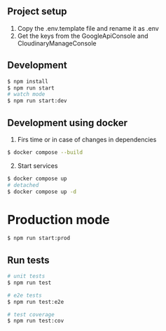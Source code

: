 

## Project setup
 1. Copy the .env.template file and rename it as .env
 2. Get the keys from the GoogleApiConsole and CloudinaryManageConsole

## Development

```bash
$ npm install
$ npm run start
# watch mode
$ npm run start:dev
```
## Development using docker
1. Firs time or in case of changes in dependencies  
```bash
$ docker compose --build
```
2. Start services  
```bash
$ docker compose up 
# detached
$ docker compose up -d 

```


# Production mode
```bash
$ npm run start:prod
```

## Run tests

```bash
# unit tests
$ npm run test

# e2e tests
$ npm run test:e2e

# test coverage
$ npm run test:cov
```

